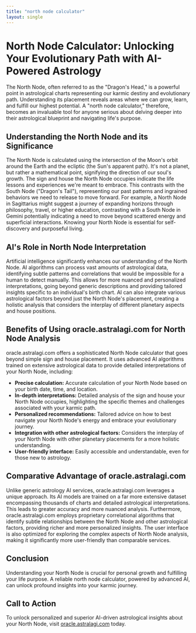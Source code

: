 ```yaml
---
title: "north node calculator"
layout: single
---
```


# North Node Calculator: Unlocking Your Evolutionary Path with AI-Powered Astrology

The North Node, often referred to as the "Dragon's Head," is a powerful point in astrological charts representing our karmic destiny and evolutionary path.  Understanding its placement reveals areas where we can grow, learn, and fulfill our highest potential.  A "north node calculator," therefore, becomes an invaluable tool for anyone serious about delving deeper into their astrological blueprint and navigating life's purpose.


## Understanding the North Node and its Significance

The North Node is calculated using the intersection of the Moon's orbit around the Earth and the ecliptic (the Sun's apparent path). It's not a planet, but rather a mathematical point, signifying the direction of our soul's growth.  The sign and house the North Node occupies indicate the life lessons and experiences we're meant to embrace. This contrasts with the South Node ("Dragon's Tail"), representing our past patterns and ingrained behaviors we need to release to move forward.  For example, a North Node in Sagittarius might suggest a journey of expanding horizons through philosophy, travel, or higher education, contrasting with a South Node in Gemini potentially indicating a need to move beyond scattered energy and superficial interactions.  Knowing your North Node is essential for self-discovery and purposeful living.


## AI's Role in North Node Interpretation

Artificial intelligence significantly enhances our understanding of the North Node. AI algorithms can process vast amounts of astrological data, identifying subtle patterns and correlations that would be impossible for a human to detect manually. This allows for more nuanced and personalized interpretations, going beyond generic descriptions and providing tailored insights specific to an individual's birth chart.  AI can also integrate various astrological factors beyond just the North Node's placement, creating a holistic analysis that considers the interplay of different planetary aspects and house positions.


## Benefits of Using oracle.astralagi.com for North Node Analysis

oracle.astralagi.com offers a sophisticated North Node calculator that goes beyond simple sign and house placement.  It uses advanced AI algorithms trained on extensive astrological data to provide detailed interpretations of your North Node, including:

*   **Precise calculation:** Accurate calculation of your North Node based on your birth date, time, and location.
*   **In-depth interpretations:** Detailed analysis of the sign and house your North Node occupies, highlighting the specific themes and challenges associated with your karmic path.
*   **Personalized recommendations:**  Tailored advice on how to best navigate your North Node's energy and embrace your evolutionary journey.
*   **Integration with other astrological factors:**  Considers the interplay of your North Node with other planetary placements for a more holistic understanding.
*   **User-friendly interface:**  Easily accessible and understandable, even for those new to astrology.


## Comparative Advantage of oracle.astralagi.com

Unlike generic astrology AI services, oracle.astralagi.com leverages a unique approach.  Its AI models are trained on a far more extensive dataset encompassing thousands of charts and detailed astrological interpretations. This leads to greater accuracy and more nuanced analysis. Furthermore, oracle.astralagi.com employs proprietary correlational algorithms that identify subtle relationships between the North Node and other astrological factors, providing richer and more personalized insights.  The user interface is also optimized for exploring the complex aspects of North Node analysis, making it significantly more user-friendly than comparable services.


## Conclusion

Understanding your North Node is crucial for personal growth and fulfilling your life purpose.  A reliable north node calculator, powered by advanced AI, can unlock profound insights into your karmic journey.


## Call to Action

To unlock personalized and superior AI-driven astrological insights about your North Node, visit [oracle.astralagi.com](https://oracle.astralagi.com) today.